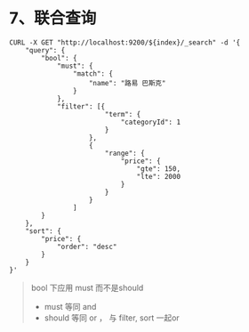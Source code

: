 # 7、联合查询

```shell
CURL -X GET "http://localhost:9200/${index}/_search" -d '{
	"query": {
		"bool": {
			"must": {
				"match": {
					"name": "路易 巴斯克"
				}
			},
			"filter": [{
						"term": {
							"categoryId": 1
						}
					},
                    {
                        "range": {
                            "price": {
                                "gte": 150,
                                "lte": 2000
                            }
                        }
                    }
                ]
		}
	},
	"sort": {
		"price": {
			"order": "desc"
		}
	}
}'
```

> bool 下应用 must 而不是should 
>
> - must 等同 and
> - should 等同 or ， 与 filter, sort 一起or


